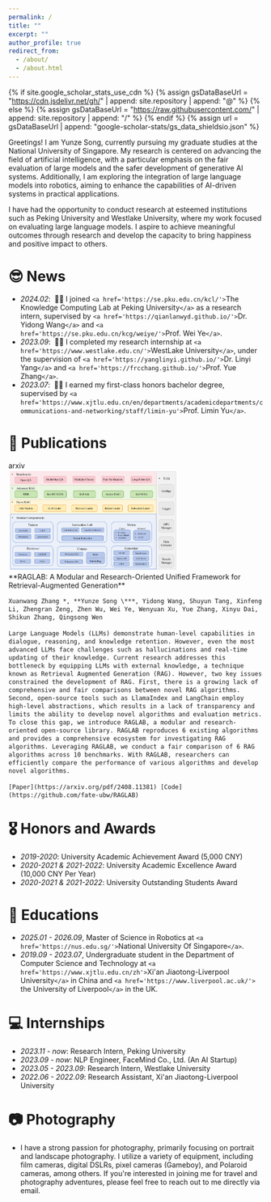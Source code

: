 ```yaml
---
permalink: /
title: ""
excerpt: ""
author_profile: true
redirect_from: 
  - /about/
  - /about.html
---
```

{% if site.google_scholar_stats_use_cdn %}
{% assign gsDataBaseUrl = "https://cdn.jsdelivr.net/gh/" | append: site.repository | append: "@" %}
{% else %}
{% assign gsDataBaseUrl = "https://raw.githubusercontent.com/" | append: site.repository | append: "/" %}
{% endif %}
{% assign url = gsDataBaseUrl | append: "google-scholar-stats/gs_data_shieldsio.json" %}

<span class='anchor' id='about-me'></span>

Greetings! I am Yunze Song, currently pursuing my graduate studies at the National University of Singapore. My research is centered on advancing the field of artificial intelligence, with a particular emphasis on the fair evaluation of large models and the safer development of generative AI systems. Additionally, I am exploring the integration of large language models into robotics, aiming to enhance the capabilities of AI-driven systems in practical applications.

I have had the opportunity to conduct research at esteemed institutions such as Peking University and Westlake University, where my work focused on evaluating large language models. I aspire to achieve meaningful outcomes through research and develop the capacity to bring happiness and positive impact to others.

# 😎 News

- *2024.02*: &nbsp;🎉🎉 I joined `<a href='https://se.pku.edu.cn/kcl/'>`The Knowledge Computing Lab at Peking University`</a>` as a research intern, supervised by `<a href='https://qianlanwyd.github.io/'>`Dr. Yidong Wang`</a>` and `<a href='https://se.pku.edu.cn/kcg/weiye/'>`Prof. Wei Ye`</a>`.
- *2023.09*: &nbsp;🎉🎉 I completed my research internship at `<a href='https://www.westlake.edu.cn/'>`WestLake University`</a>`, under the supervision of `<a href='https://yanglinyi.github.io/'>`Dr. Linyi Yang`</a>` and `<a href='https://frcchang.github.io/'>`Prof. Yue Zhang`</a>`.
- *2023.07*: &nbsp;🎉🎉 I earned my first-class honors bachelor degree, supervised by `<a href='https://www.xjtlu.edu.cn/en/departments/academicdepartments/communications-and-networking/staff/limin-yu'>`Prof. Limin Yu`</a>`.

# 📝 Publications

<div class='paper-box'>
  <div class='paper-box-image'>
    <div>
      <div class="badge">arxiv</div>
      <img src='../images/raglab.png' height="200">
    </div>
  </div>
  <div class='paper-box-text' markdown="1">
    **RAGLAB: A Modular and Research-Oriented Unified Framework for Retrieval-Augmented Generation**

    Xuanwang Zhang *, **Yunze Song \***, Yidong Wang, Shuyun Tang, Xinfeng Li, Zhengran Zeng, Zhen Wu, Wei Ye, Wenyuan Xu, Yue Zhang, Xinyu Dai, Shikun Zhang, Qingsong Wen

    Large Language Models (LLMs) demonstrate human-level capabilities in dialogue, reasoning, and knowledge retention. However, even the most advanced LLMs face challenges such as hallucinations and real-time updating of their knowledge. Current research addresses this bottleneck by equipping LLMs with external knowledge, a technique known as Retrieval Augmented Generation (RAG). However, two key issues constrained the development of RAG. First, there is a growing lack of comprehensive and fair comparisons between novel RAG algorithms. Second, open-source tools such as LlamaIndex and LangChain employ high-level abstractions, which results in a lack of transparency and limits the ability to develop novel algorithms and evaluation metrics. To close this gap, we introduce RAGLAB, a modular and research-oriented open-source library. RAGLAB reproduces 6 existing algorithms and provides a comprehensive ecosystem for investigating RAG algorithms. Leveraging RAGLAB, we conduct a fair comparison of 6 RAG algorithms across 10 benchmarks. With RAGLAB, researchers can efficiently compare the performance of various algorithms and develop novel algorithms.

    [Paper](https://arxiv.org/pdf/2408.11381) [Code](https://github.com/fate-ubw/RAGLAB)
  </div>
</div>

# 🎖 Honors and Awards

- *2019-2020*: University Academic Achievement Award (5,000 CNY)
- *2020-2021 & 2021-2022*: University Academic Excellence Award (10,000 CNY Per Year)
- *2020-2021 & 2021-2022*: University Outstanding Students Award

# 📖 Educations

- *2025.01 - 2026.09*, Master of Science in Robotics at `<a href='https://nus.edu.sg/'>`National University Of Singapore`</a>`.
- *2019.09 - 2023.07*, Undergraduate student in the Department of Computer Science and Technology at `<a href='https://www.xjtlu.edu.cn/zh'>`Xi'an Jiaotong-Liverpool University`</a>` in China and `<a href='https://www.liverpool.ac.uk/'>` the University of Liverpool`</a>` in the UK.

# 💻 Internships

- *2023.11 - now*: Research Intern, Peking University
- *2023.09 - now*: NLP Engineer, FaceMind Co., Ltd. (An AI Startup)
- *2023.05 - 2023.09*: Research Intern, Westlake University
- *2022.06 - 2022.09*: Research Assistant, Xi'an Jiaotong-Liverpool University

# 📷 Photography

- I have a strong passion for photography, primarily focusing on portrait and landscape photography. I utilize a variety of equipment, including film cameras, digital DSLRs, pixel cameras (Gameboy), and Polaroid cameras, among others. If you're interested in joining me for travel and photography adventures, please feel free to reach out to me directly via email.
